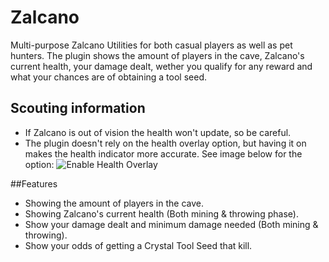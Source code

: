 # Zalcano
Multi-purpose Zalcano Utilities for both casual players as well as pet hunters. The plugin shows the amount of players in the cave, Zalcano's current health, your damage dealt, wether you qualify for any reward and what your chances are of obtaining a tool seed.
## Scouting information
* If Zalcano is out of vision the health won't update, so be careful.
* The plugin doesn't rely on the health overlay option, but having it on makes the health indicator more accurate. See image below for the option:
![Enable Health Overlay](https://imgur.com/EjcCTZT)

##Features
* Showing the amount of players in the cave.
* Showing Zalcano's current health (Both mining & throwing phase).
* Show your damage dealt and minimum damage needed (Both mining & throwing).
* Show your odds of getting a Crystal Tool Seed that kill.
